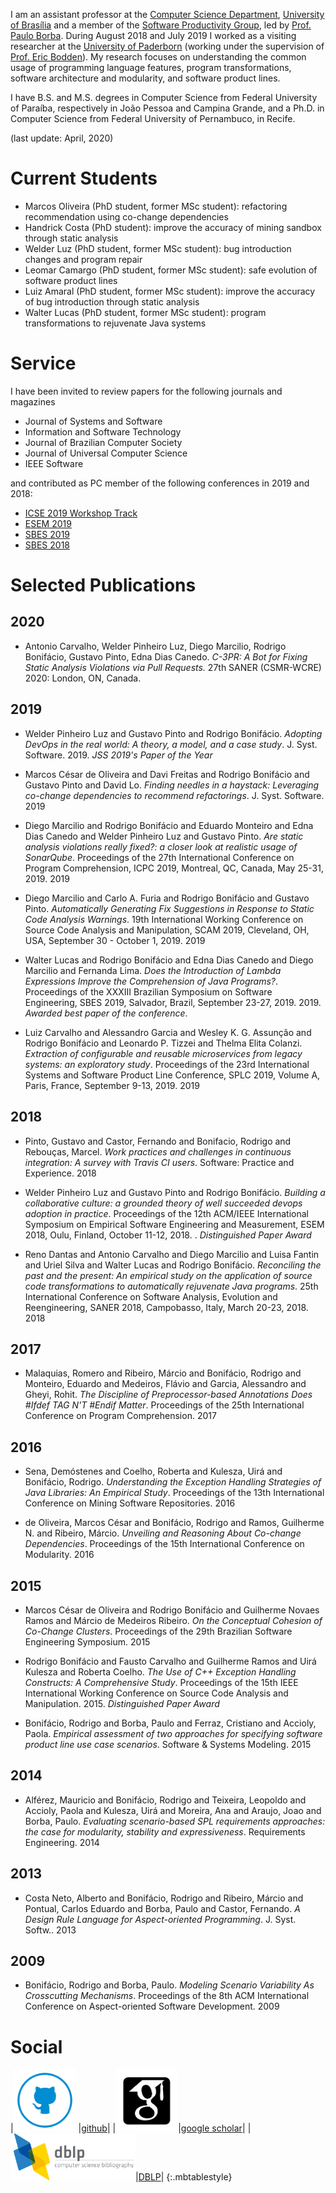 <script src="https://kit.fontawesome.com/027511e269.js" crossorigin="anonymous"></script>


I am an assistant professor at the [Computer Science Department](http://www.cic.unb.br),
[University of Brasília](http://www.unb.br)
and a member of the [Software Productivity Group](http://cin.ufpe.br/spg),
led by [Prof. Paulo Borba](http://www.cin.ufpe.br/~phmb/). During August 2018 and July 2019 I worked as
a visiting researcher at the [University of Paderborn](https://www.uni-paderborn.de/en/university/) (working under
the supervision of [Prof. Eric Bodden](http://www.bodden.de)). My research focuses on
understanding the common usage of programming language features, program transformations,
software architecture and modularity, and software product lines.

I have B.S. and M.S. degrees in Computer Science from Federal University of Paraíba, respectively in João Pessoa and Campina Grande, and a Ph.D. in Computer Science from Federal University of Pernambuco, in Recife.

(last update: April, 2020)

# Current Students

   * Marcos Oliveira (PhD student, former MSc student): refactoring recommendation using co-change dependencies
   * Handrick Costa (PhD student): improve the accuracy of mining sandbox through static analysis
   * Welder Luz (PhD student, former MSc student): bug introduction changes and program repair	
   * Leomar Camargo (PhD student, former MSc student): safe evolution of software product lines
   * Luiz Amaral (PhD student, former MSc student): improve the accuracy of bug introduction through static analysis 
   * Walter Lucas (PhD student, former MSc student): program transformations to rejuvenate Java systems

# Service

I have been invited to review papers for the following journals and magazines

   * Journal of Systems and Software
   * Information and Software Technology
   * Journal of Brazilian Computer Society
   * Journal of Universal Computer Science
   * IEEE Software

and contributed as PC member of the following conferences in 2019 and 2018:

   * [ICSE 2019 Workshop Track](https://2019.icse-conferences.org/track/icse-2019-Workshops)
   * [ESEM 2019](http://eseiw2019.com/esem/)
   * [SBES 2019](http://cbsoft2019.ufba.br/#/sbesresearchtrack)
   * [SBES 2018](http://cbsoft2018.icmc.usp.br/#/sbes#researchTrackSbes)

# Selected Publications

## 2020

   * Antonio Carvalho, Welder Pinheiro Luz, Diego Marcilio, Rodrigo Bonifácio, Gustavo Pinto, Edna Dias Canedo. _C-3PR: A Bot for Fixing Static Analysis Violations via Pull Requests._ 27th SANER (CSMR-WCRE) 2020: London, ON, Canada.

## 2019
   * Welder Pinheiro Luz and Gustavo Pinto and Rodrigo Bonifácio. _Adopting DevOps in the real world: A theory, a model, and a case study_. J. Syst. Software. 2019. <i class="fas fa-trophy"></i> *JSS 2019's Paper of the Year*


   * Marcos César de Oliveira and Davi Freitas and Rodrigo Bonifácio and Gustavo Pinto and David Lo. _Finding needles in a haystack: Leveraging co-change dependencies to recommend refactorings_. J. Syst. Software. 2019


   * Diego Marcilio and Rodrigo Bonifácio and Eduardo Monteiro and Edna Dias Canedo and Welder Pinheiro Luz and Gustavo Pinto. _Are static analysis violations really fixed?: a closer look at realistic usage of SonarQube_. Proceedings of the 27th International Conference on Program Comprehension, ICPC 2019, Montreal, QC, Canada, May 25-31, 2019. 2019


   * Diego Marcilio and Carlo A. Furia and Rodrigo Bonifácio and Gustavo Pinto. _Automatically Generating Fix Suggestions in Response to Static Code Analysis Warnings_. 19th International Working Conference on Source Code Analysis and Manipulation, SCAM 2019, Cleveland, OH, USA, September 30 - October 1, 2019. 2019


   * Walter Lucas and Rodrigo Bonifácio and Edna Dias Canedo and Diego Marcilio and Fernanda Lima. _Does the Introduction of Lambda Expressions Improve the Comprehension of Java Programs?_. Proceedings of the XXXIII Brazilian Symposium on Software Engineering, SBES 2019, Salvador, Brazil, September 23-27, 2019. 2019. <i class="fas fa-trophy"></i> *Awarded best paper of the conference*. 


   * Luiz Carvalho and Alessandro Garcia and Wesley K. G. Assunção and Rodrigo Bonifácio and Leonardo P. Tizzei and Thelma Elita Colanzi. _Extraction of configurable and reusable microservices from legacy systems: an exploratory study_. Proceedings of the 23rd International Systems and Software Product Line Conference, SPLC 2019, Volume A, Paris, France, September 9-13, 2019. 2019


## 2018

   * Pinto, Gustavo and Castor, Fernando and Bonifacio, Rodrigo and Rebouças, Marcel. _Work practices and challenges in continuous integration: A survey with Travis CI users_. Software: Practice and Experience. 2018


   * Welder Pinheiro Luz and Gustavo Pinto and Rodrigo Bonifácio. _Building a collaborative culture: a grounded theory of well succeeded devops adoption in practice_. Proceedings of the 12th ACM/IEEE International Symposium on Empirical Software Engineering and Measurement, ESEM 2018, Oulu, Finland, October 11-12, 2018. <i class="fas fa-trophy"></i>. *Distinguished Paper Award*


   * Reno Dantas and Antonio Carvalho and Diego Marcilio and Luisa Fantin and Uriel Silva and Walter Lucas and Rodrigo Bonifácio. _Reconciling the past and the present: An empirical study on the application of source code transformations to automatically rejuvenate Java programs_. 25th International Conference on Software Analysis, Evolution and Reengineering, SANER 2018, Campobasso, Italy, March 20-23, 2018. 2018


## 2017
   * Malaquias, Romero and Ribeiro, Márcio and Bonifácio, Rodrigo and Monteiro, Eduardo and Medeiros, Flávio and Garcia, Alessandro and Gheyi, Rohit. _The Discipline of Preprocessor-based Annotations Does #Ifdef TAG N'T #Endif Matter_. Proceedings of the 25th International Conference on Program Comprehension. 2017


## 2016
   * Sena, Demóstenes and Coelho, Roberta and Kulesza, Uirá and Bonifácio, Rodrigo. _Understanding the Exception Handling Strategies of Java Libraries: An Empirical Study_. Proceedings of the 13th International Conference on Mining Software Repositories. 2016


   * de Oliveira, Marcos César and Bonifácio, Rodrigo and Ramos, Guilherme N. and Ribeiro, Márcio. _Unveiling and Reasoning About Co-change Dependencies_. Proceedings of the 15th International Conference on Modularity. 2016


## 2015
   * Marcos César de Oliveira and Rodrigo Bonifácio and Guilherme Novaes Ramos and Márcio de Medeiros Ribeiro. _On the Conceptual Cohesion of Co-Change Clusters_. Proceedings of the 29th Brazilian Software Engineering Symposium. 2015


   * Rodrigo Bonifácio and Fausto Carvalho and Guilherme Ramos and Uirá Kulesza and Roberta Coelho. _The Use of C++ Exception Handling Constructs: A Comprehensive Study_. Proceedings of the 15th IEEE International Working Conference on Source Code Analysis and Manipulation. 2015. <i class="fas fa-trophy"></i>*Distinguished Paper Award*


   * Bonifácio, Rodrigo and Borba, Paulo and Ferraz, Cristiano and Accioly, Paola. _Empirical assessment of two approaches for specifying software product line use case scenarios_. Software & Systems Modeling. 2015


## 2014
   * Alférez, Mauricio and Bonifácio, Rodrigo and Teixeira, Leopoldo and Accioly, Paola and Kulesza, Uirá and Moreira, Ana and Araujo, Joao and Borba, Paulo. _Evaluating scenario-based SPL requirements approaches: the case for modularity, stability and expressiveness_. Requirements Engineering. 2014


## 2013
   * Costa Neto, Alberto and Bonifácio, Rodrigo and Ribeiro, Márcio and Pontual, Carlos Eduardo and Borba, Paulo and Castor, Fernando. _A Design Rule Language for Aspect-oriented Programming_. J. Syst. Softw.. 2013


## 2009
   * Bonifácio, Rodrigo and Borba, Paulo. _Modeling Scenario Variability As Crosscutting Mechanisms_. Proceedings of the 8th ACM International Conference on Aspect-oriented Software Development. 2009

# Social

|<img src="images/github.png" alt="drawing" width="100"/> |[github](http://rbonifacio.github.com/)|
|<img src="images/scholar.png" alt="drawing" width="100"/>|[google scholar](https://scholar.google.com/citations?user=YegiOugAAAAJ&hl=en)|
|<img src="images/dblp.png" alt="drawing" width="200"/>|[DBLP](https://dblp.org/pid/21/824)|
{:.mbtablestyle}
